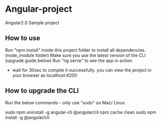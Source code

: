 # Angular-project
Angular2.0 Sample project


How to use
----------

Run "npm install" inside this project folder to install all dependencies.(node_module folder)
Make sure you use the latest version of the CLI (upgrade guide below)
Run "ng serve" to see the app in action. 
- wait for 30sec to compile it successfully. you can view the project in your browser as localhost:4200

How to upgrade the CLI
-----------------------

Run the below commands - only use "sudo" on Mac/ Linux.

sudo npm uninstall -g angular-cli @angular/cli
npm cache clean
sudo npm install -g @angular/cli

